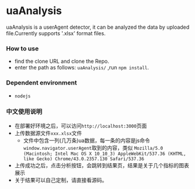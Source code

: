 # uaAnalysis


uaAnalysis is a userAgent detector, it can be analyzed the data by uploaded file.Currently supports '.xlsx' format files.

### How to use

* find the clone URL and clone the Repo.
* enter the path as follows: `uaAnalysis/` ,run `npm install`.

### Dependent environment
* `nodejs`



### 中文使用说明
* 在部署好环境之后，可以访问`http://localhost:3000`页面
* 上传数据源文件`xxx.xlsx`文件
	* 文件中包含一列(几万条)ua数据，每一条的内容是js命令`window.navigator.userAgent`取到的内容，类似
	`Mozilla/5.0 (Macintosh; Intel Mac OS X 10_10_3) AppleWebKit/537.36 (KHTML, like Gecko) Chrome/43.0.2357.130 Safari/537.36`
* 上传成功之后，点击分析按钮，会跳转到结果页，结果是关于几个指标的图表展示
* 关于结果可以自己定制，请直接看源码。
	